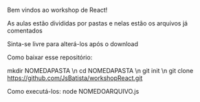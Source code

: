 Bem vindos ao workshop de React!

As aulas estão divididas por pastas e nelas estão os arquivos
já comentados

Sinta-se livre para alterá-los após o download

Como baixar esse repositório:

mkdir NOMEDAPASTA \n
cd NOMEDAPASTA \n
git init \n
git clone https://github.com/JsBatista/workshopReact.git

Como executá-los:
node NOMEDOARQUIVO.js
